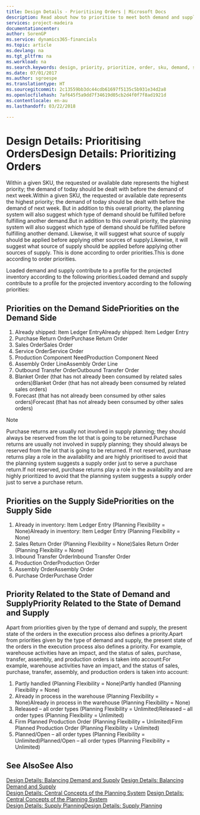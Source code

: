 ```yaml
---
title: Design Details - Prioritising Orders | Microsoft Docs
description: Read about how to prioritise to meet both demand and supply requirements.
services: project-madeira
documentationcenter: 
author: SorenGP
ms.service: dynamics365-financials
ms.topic: article
ms.devlang: na
ms.tgt_pltfrm: na
ms.workload: na
ms.search.keywords: design, priority, prioritize, order, sku, demand, supply
ms.date: 07/01/2017
ms.author: sgroespe
ms.translationtype: HT
ms.sourcegitcommit: 2c13559bb3dc44cdb61697f5135c5b931e34d2a8
ms.openlocfilehash: 7af645f5a9dd7f34619d05cb2d4f0f7f8ad1921d
ms.contentlocale: en-au
ms.lasthandoff: 03/22/2018

---
```

# <a name="design-details-prioritizing-orders"></a><span data-ttu-id="e997b-103">Design Details: Prioritising Orders</span><span class="sxs-lookup"><span data-stu-id="e997b-103">Design Details: Prioritizing Orders</span></span>
<span data-ttu-id="e997b-104">Within a given SKU, the requested or available date represents the highest priority; the demand of today should be dealt with before the demand of next week.</span><span class="sxs-lookup"><span data-stu-id="e997b-104">Within a given SKU, the requested or available date represents the highest priority; the demand of today should be dealt with before the demand of next week.</span></span> <span data-ttu-id="e997b-105">But in addition to this overall priority, the planning system will also suggest which type of demand should be fulfilled before fulfilling another demand.</span><span class="sxs-lookup"><span data-stu-id="e997b-105">But in addition to this overall priority, the planning system will also suggest which type of demand should be fulfilled before fulfilling another demand.</span></span> <span data-ttu-id="e997b-106">Likewise, it will suggest what source of supply should be applied before applying other sources of supply.</span><span class="sxs-lookup"><span data-stu-id="e997b-106">Likewise, it will suggest what source of supply should be applied before applying other sources of supply.</span></span> <span data-ttu-id="e997b-107">This is done according to order priorities.</span><span class="sxs-lookup"><span data-stu-id="e997b-107">This is done according to order priorities.</span></span>  
  
<span data-ttu-id="e997b-108">Loaded demand and supply contribute to a profile for the projected inventory according to the following priorities:</span><span class="sxs-lookup"><span data-stu-id="e997b-108">Loaded demand and supply contribute to a profile for the projected inventory according to the following priorities:</span></span>  
  
## <a name="priorities-on-the-demand-side"></a><span data-ttu-id="e997b-109">Priorities on the Demand Side</span><span class="sxs-lookup"><span data-stu-id="e997b-109">Priorities on the Demand Side</span></span>  
1. <span data-ttu-id="e997b-110">Already shipped: Item Ledger Entry</span><span class="sxs-lookup"><span data-stu-id="e997b-110">Already shipped: Item Ledger Entry</span></span>  
2. <span data-ttu-id="e997b-111">Purchase Return Order</span><span class="sxs-lookup"><span data-stu-id="e997b-111">Purchase Return Order</span></span>  
3. <span data-ttu-id="e997b-112">Sales Order</span><span class="sxs-lookup"><span data-stu-id="e997b-112">Sales Order</span></span>  
4. <span data-ttu-id="e997b-113">Service Order</span><span class="sxs-lookup"><span data-stu-id="e997b-113">Service Order</span></span>  
5. <span data-ttu-id="e997b-114">Production Component Need</span><span class="sxs-lookup"><span data-stu-id="e997b-114">Production Component Need</span></span>  
6. <span data-ttu-id="e997b-115">Assembly Order Line</span><span class="sxs-lookup"><span data-stu-id="e997b-115">Assembly Order Line</span></span>  
7. <span data-ttu-id="e997b-116">Outbound Transfer Order</span><span class="sxs-lookup"><span data-stu-id="e997b-116">Outbound Transfer Order</span></span>  
8. <span data-ttu-id="e997b-117">Blanket Order (that has not already been consumed by related sales orders)</span><span class="sxs-lookup"><span data-stu-id="e997b-117">Blanket Order (that has not already been consumed by related sales orders)</span></span>  
9. <span data-ttu-id="e997b-118">Forecast (that has not already been consumed by other sales orders)</span><span class="sxs-lookup"><span data-stu-id="e997b-118">Forecast (that has not already been consumed by other sales orders)</span></span>  
  
> [!NOTE]  
>  <span data-ttu-id="e997b-119">Purchase returns are usually not involved in supply planning; they should always be reserved from the lot that is going to be returned.</span><span class="sxs-lookup"><span data-stu-id="e997b-119">Purchase returns are usually not involved in supply planning; they should always be reserved from the lot that is going to be returned.</span></span> <span data-ttu-id="e997b-120">If not reserved, purchase returns play a role in the availability and are highly prioritised to avoid that the planning system suggests a supply order just to serve a purchase return.</span><span class="sxs-lookup"><span data-stu-id="e997b-120">If not reserved, purchase returns play a role in the availability and are highly prioritized to avoid that the planning system suggests a supply order just to serve a purchase return.</span></span>  
  
## <a name="priorities-on-the-supply-side"></a><span data-ttu-id="e997b-121">Priorities on the Supply Side</span><span class="sxs-lookup"><span data-stu-id="e997b-121">Priorities on the Supply Side</span></span>  
1. <span data-ttu-id="e997b-122">Already in inventory: Item Ledger Entry (Planning Flexibility = None)</span><span class="sxs-lookup"><span data-stu-id="e997b-122">Already in inventory: Item Ledger Entry (Planning Flexibility = None)</span></span>  
2. <span data-ttu-id="e997b-123">Sales Return Order (Planning Flexibility = None)</span><span class="sxs-lookup"><span data-stu-id="e997b-123">Sales Return Order (Planning Flexibility = None)</span></span>  
3. <span data-ttu-id="e997b-124">Inbound Transfer Order</span><span class="sxs-lookup"><span data-stu-id="e997b-124">Inbound Transfer Order</span></span>  
4. <span data-ttu-id="e997b-125">Production Order</span><span class="sxs-lookup"><span data-stu-id="e997b-125">Production Order</span></span>  
5. <span data-ttu-id="e997b-126">Assembly Order</span><span class="sxs-lookup"><span data-stu-id="e997b-126">Assembly Order</span></span>  
6. <span data-ttu-id="e997b-127">Purchase Order</span><span class="sxs-lookup"><span data-stu-id="e997b-127">Purchase Order</span></span>  
  
## <a name="priority-related-to-the-state-of-demand-and-supply"></a><span data-ttu-id="e997b-128">Priority Related to the State of Demand and Supply</span><span class="sxs-lookup"><span data-stu-id="e997b-128">Priority Related to the State of Demand and Supply</span></span>  
<span data-ttu-id="e997b-129">Apart from priorities given by the type of demand and supply, the present state of the orders in the execution process also defines a priority.</span><span class="sxs-lookup"><span data-stu-id="e997b-129">Apart from priorities given by the type of demand and supply, the present state of the orders in the execution process also defines a priority.</span></span> <span data-ttu-id="e997b-130">For example, warehouse activities have an impact, and the status of sales, purchase, transfer, assembly, and production orders is taken into account:</span><span class="sxs-lookup"><span data-stu-id="e997b-130">For example, warehouse activities have an impact, and the status of sales, purchase, transfer, assembly, and production orders is taken into account:</span></span>  
  
1. <span data-ttu-id="e997b-131">Partly handled (Planning Flexibility = None)</span><span class="sxs-lookup"><span data-stu-id="e997b-131">Partly handled (Planning Flexibility = None)</span></span>  
2. <span data-ttu-id="e997b-132">Already in process in the warehouse (Planning Flexibility = None)</span><span class="sxs-lookup"><span data-stu-id="e997b-132">Already in process in the warehouse (Planning Flexibility = None)</span></span>  
3. <span data-ttu-id="e997b-133">Released – all order types (Planning Flexibility = Unlimited)</span><span class="sxs-lookup"><span data-stu-id="e997b-133">Released – all order types (Planning Flexibility = Unlimited)</span></span>  
4. <span data-ttu-id="e997b-134">Firm Planned Production Order (Planning Flexibility = Unlimited)</span><span class="sxs-lookup"><span data-stu-id="e997b-134">Firm Planned Production Order (Planning Flexibility = Unlimited)</span></span>  
5. <span data-ttu-id="e997b-135">Planned/Open – all order types (Planning Flexibility = Unlimited)</span><span class="sxs-lookup"><span data-stu-id="e997b-135">Planned/Open – all order types (Planning Flexibility = Unlimited)</span></span>  
  
## <a name="see-also"></a><span data-ttu-id="e997b-136">See Also</span><span class="sxs-lookup"><span data-stu-id="e997b-136">See Also</span></span>  
<span data-ttu-id="e997b-137">[Design Details: Balancing Demand and Supply](design-details-balancing-demand-and-supply.md) </span><span class="sxs-lookup"><span data-stu-id="e997b-137">[Design Details: Balancing Demand and Supply](design-details-balancing-demand-and-supply.md) </span></span>  
<span data-ttu-id="e997b-138">[Design Details: Central Concepts of the Planning System](design-details-central-concepts-of-the-planning-system.md) </span><span class="sxs-lookup"><span data-stu-id="e997b-138">[Design Details: Central Concepts of the Planning System](design-details-central-concepts-of-the-planning-system.md) </span></span>  
[<span data-ttu-id="e997b-139">Design Details: Supply Planning</span><span class="sxs-lookup"><span data-stu-id="e997b-139">Design Details: Supply Planning</span></span>](design-details-supply-planning.md)

